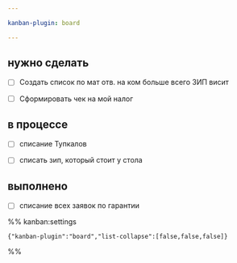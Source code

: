 ```yaml
---

kanban-plugin: board

---
```


## нужно сделать

- [ ] Создать список по мат отв. на ком больше всего ЗИП висит
- [ ] Сформировать чек на мой налог


## в процессе

- [ ] списание Тупкалов
- [ ] списать зип, который стоит у стола


## выполнено

- [ ] списание всех заявок по гарантии




%% kanban:settings
```
{"kanban-plugin":"board","list-collapse":[false,false,false]}
```
%%